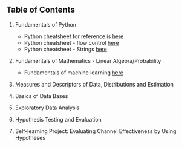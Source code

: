 ## Table of Contents

1. Fundamentals of Python
   - Python cheatsheet for reference is [here](Python-Cheatsheet.md)
   - Python cheatsheet - flow control [here](Python-cheatsheet-flowcontrol.md)
   - Python cheatsheet - Strings [here](Python-cheatsheet-strings.md)
   
2. Fundamentals of Mathematics - Linear Algebra/Probability
   - Fundamentals of machine learning [here](MachineLearningfoundations-LinearAlgebra.md)
3. Measures and Descriptors of Data, Distributions and Estimation

4. Basics of Data Bases
5. Exploratory Data Analysis
6. Hypothesis Testing and Evaluation
7. Self-learning Project: Evaluating Channel Effectiveness by Using Hypotheses